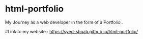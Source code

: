 # html-portfolio
My Journey as a web developer in the form of a Portfolio..

#Link to my website : 
https://syed-shoab.github.io/html-portfolio/

